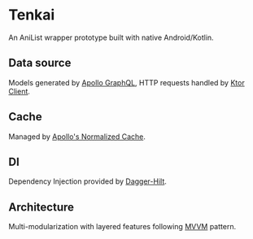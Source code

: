 # Tenkai
An AniList wrapper prototype built with native Android/Kotlin.

## Data source
Models generated by [Apollo GraphQL](https://www.apollographql.com/docs/kotlin/), HTTP requests
handled by [Ktor Client](https://ktor.io/docs/client-create-new-application.html).

## Cache
Managed by [Apollo's Normalized Cache](https://www.apollographql.com/docs/kotlin/caching/introduction/).

## DI
Dependency Injection provided by [Dagger-Hilt](https://developer.android.com/training/dependency-injection/hilt-android).

## Architecture
Multi-modularization with layered features following [MVVM](https://developer.android.com/topic/architecture) pattern.
